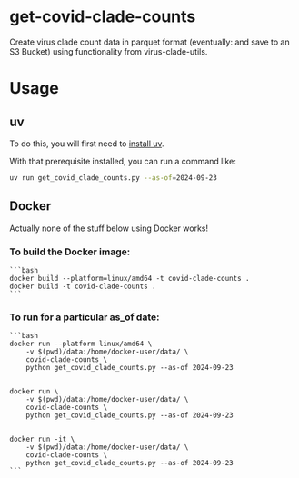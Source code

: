 # get-covid-clade-counts
Create virus clade count data in parquet format (eventually: and save to an S3 Bucket) using functionality from virus-clade-utils.

# Usage

## uv

To do this, you will first need to [install uv](https://github.com/astral-sh/uv?tab=readme-ov-file#installation).

With that prerequisite installed, you can run a command like:

```bash
uv run get_covid_clade_counts.py --as-of=2024-09-23
```

## Docker

Actually none of the stuff below using Docker works!

### To build the Docker image:

    ```bash
    docker build --platform=linux/amd64 -t covid-clade-counts .
    docker build -t covid-clade-counts .
    ```

### To run for a particular as_of date:

    ```bash
    docker run --platform linux/amd64 \
        -v $(pwd)/data:/home/docker-user/data/ \
        covid-clade-counts \
        python get_covid_clade_counts.py --as-of 2024-09-23


    docker run \
        -v $(pwd)/data:/home/docker-user/data/ \
        covid-clade-counts \
        python get_covid_clade_counts.py --as-of 2024-09-23


    docker run -it \
        -v $(pwd)/data:/home/docker-user/data/ \
        covid-clade-counts \
        python get_covid_clade_counts.py --as-of 2024-09-23
    ```
